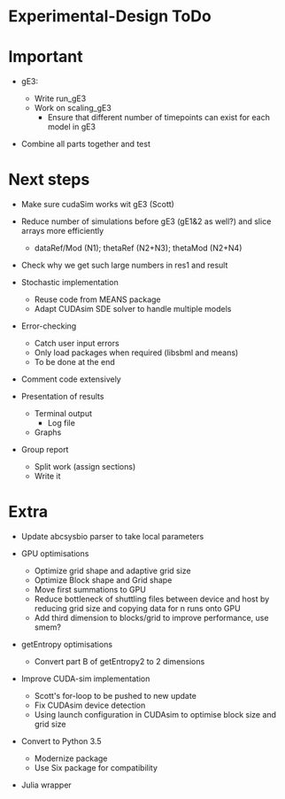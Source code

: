 # Experimental-Design ToDo

# Important


- gE3:
  - Write run_gE3
  - Work on scaling_gE3
    - Ensure that different number of timepoints can exist for each model in gE3

- Combine all parts together and test


# Next steps

- Make sure cudaSim works wit gE3 (Scott)

- Reduce number of simulations before gE3 (gE1&2 as well?) and slice arrays more efficiently
  - dataRef/Mod (N1); thetaRef (N2+N3); thetaMod (N2+N4)

- Check why we get such large numbers in res1 and result

- Stochastic implementation
  - Reuse code from MEANS package
  - Adapt CUDAsim SDE solver to handle multiple models

- Error-checking
  - Catch user input errors
  - Only load packages when required (libsbml and means)
  - To be done at the end

- Comment code extensively

- Presentation of results
  - Terminal output
    - Log file
  - Graphs

- Group report
  - Split work (assign sections)
  - Write it

# Extra

- Update abcsysbio parser to take local parameters

- GPU optimisations
  - Optimize grid shape and adaptive grid size
  - Optimize Block shape and Grid shape
  - Move first summations to GPU
  - Reduce bottleneck of shuttling files between device and host by reducing grid size and copying data for n runs onto GPU
  - Add third dimension to blocks/grid to improve performance, use smem?

- getEntropy optimisations
  - Convert part B of getEntropy2 to 2 dimensions

- Improve CUDA-sim implementation
  - Scott's for-loop to be pushed to new update
  - Fix CUDAsim device detection
  - Using launch configuration in CUDAsim to optimise block size and grid size

- Convert to Python 3.5
  - Modernize package
  - Use Six package for compatibility

- Julia wrapper
